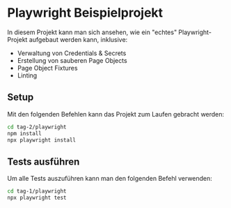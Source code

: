 <h1>Playwright Beispielprojekt</h1>

In diesem Projekt kann man sich ansehen, wie ein "echtes" Playwright-Projekt aufgebaut werden kann, inklusive:

- Verwaltung von Credentials & Secrets
- Erstellung von sauberen Page Objects
- Page Object Fixtures
- Linting

## Setup

Mit den folgenden Befehlen kann das Projekt zum Laufen gebracht werden:

```sh
cd tag-2/playwright
npm install
npx playwright install
```

## Tests ausführen

Um alle Tests auszuführen kann man den folgenden Befehl verwenden:

```sh
cd tag-1/playwright
npx playwright test
```
